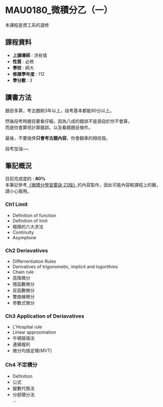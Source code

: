 # MAU0180_微積分乙（一） 

本課程是資工系的選修  

## 課程資料  

+ **上課導師** : 洪有情  
+ **性質** : 必修
+ **學校** : 師大 
+ **修課學年度** : 112 
+ **學分數** : 3  

## 讀書方法  
題目多算，考古題刷3年以上，段考基本都能80分以上。
  
然後段考時題目要看仔細，因為八成的錯誤不是源自於你不會算。  
而是你會算但計算錯誤，以及看錯題目條件。
  
最後，不要僥倖**只會考古題內容**，你會翻車的相信我。
  
段考加油~~  

## 筆記概況  
目前完成度約 : **80%**  
本筆記參考[《微積分學習要訣 23版》](https://shopee.tw/%E3%80%90%E4%BA%8C%E6%89%8B%E3%80%91%E5%BE%AE%E7%A9%8D%E5%88%86%E5%AD%B8%E7%BF%92%E8%A6%81%E8%A8%A3-i.1099573795.18186247388?sp_atk=e818706d-76c8-4027-b0f5-977960190120&xptdk=e818706d-76c8-4027-b0f5-977960190120)的內容製作，因此可能內容較課程上的難，請小心服用。
  
### Ch1 Limit  
- Definition of function  
- Definition of limit  
- 極限的六大求法  
- Continuity  
- Asymptone  
 
### Ch2 Deriavatives  
- Differrentiation Rules  
- Derivatives of trigonometic, implicit and logorithms
- Chain rule  
- 高階微分
- 隱函數微分  
- 反函數微分  
- 雙曲線微分  
- 參數式微分

### Ch3 Application of Deriavatives  
- L'Hospital rule  
- Linear approximation  
- 牛頓插值法  
- 連續複利  
- 微分均值定理(MVT)  

### Ch4 不定積分  
- Definition  
- 公式  
- 變數代換法  
- 分部積分法   
...
